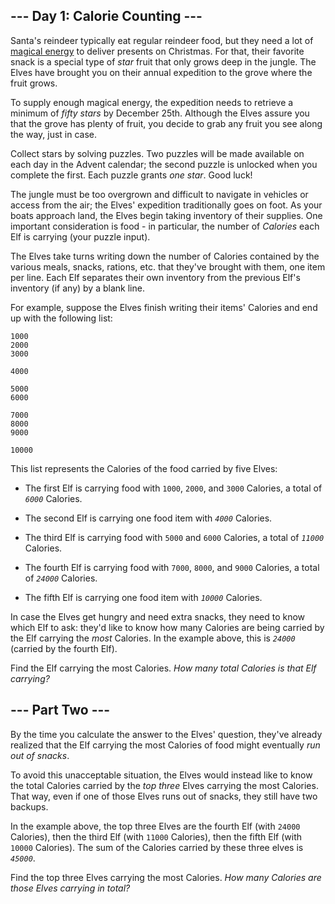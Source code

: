 ## --- Day 1: Calorie Counting --- ##

Santa's reindeer typically eat regular reindeer food, but they need a
lot of [magical energy](/2018/day/25) to deliver presents on Christmas.
For that, their favorite snack is a special type of *star* fruit that
only grows deep in the jungle. The Elves have brought you on their
annual expedition to the grove where the fruit grows.

To supply enough magical energy, the expedition needs to retrieve a
minimum of *fifty stars* by December 25th. Although the Elves assure
you that the grove has plenty of fruit, you decide to grab any fruit
you see along the way, just in case.

Collect stars by solving puzzles. Two puzzles will be made available on
each day in the Advent calendar; the second puzzle is unlocked when you
complete the first. Each puzzle grants *one star*. Good luck!

The jungle must be too overgrown and difficult to navigate in vehicles
or access from the air; the Elves' expedition traditionally goes on
foot. As your boats approach land, the Elves begin taking inventory of
their supplies. One important consideration is food - in particular,
the number of *Calories* each Elf is carrying (your puzzle input).

The Elves take turns writing down the number of Calories contained by
the various meals, snacks, rations, etc. that they've brought with
them, one item per line. Each Elf separates their own inventory from
the previous Elf's inventory (if any) by a blank line.

For example, suppose the Elves finish writing their items' Calories and
end up with the following list:

    1000
    2000
    3000
    
    4000
    
    5000
    6000
    
    7000
    8000
    9000
    
    10000

This list represents the Calories of the food carried by five Elves:

  * The first Elf is carrying food with `1000`, `2000`, and `3000`
    Calories, a total of *`6000`* Calories.

  * The second Elf is carrying one food item with *`4000`* Calories.

  * The third Elf is carrying food with `5000` and `6000` Calories, a
    total of *`11000`* Calories.

  * The fourth Elf is carrying food with `7000`, `8000`, and `9000`
    Calories, a total of *`24000`* Calories.

  * The fifth Elf is carrying one food item with *`10000`* Calories.

In case the Elves get hungry and need extra snacks, they need to know
which Elf to ask: they'd like to know how many Calories are being
carried by the Elf carrying the *most* Calories. In the example above,
this is *`24000`* (carried by the fourth Elf).

Find the Elf carrying the most Calories. *How many total Calories is
that Elf carrying?*

## --- Part Two --- ##

By the time you calculate the answer to the Elves' question, they've
already realized that the Elf carrying the most Calories of food might
eventually *run out of snacks*.

To avoid this unacceptable situation, the Elves would instead like to
know the total Calories carried by the *top three* Elves carrying the
most Calories. That way, even if one of those Elves runs out of snacks,
they still have two backups.

In the example above, the top three Elves are the fourth Elf (with `24000`
Calories), then the third Elf (with `11000` Calories), then the fifth
Elf (with `10000` Calories). The sum of the Calories carried by these
three elves is *`45000`*.

Find the top three Elves carrying the most Calories. *How many Calories
are those Elves carrying in total?*
